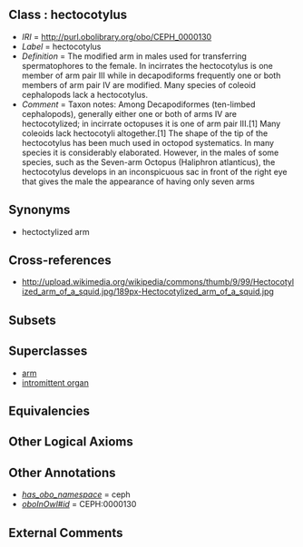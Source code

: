 
## Class : hectocotylus

 * *IRI* = http://purl.obolibrary.org/obo/CEPH_0000130
 * *Label* = hectocotylus
 * *Definition* = The modified arm in males used for transferring spermatophores to the female. In incirrates the hectocotylus is one member of arm pair III while in decapodiforms frequently one or both members of arm pair IV are modified. Many species of coleoid cephalopods lack a hectocotylus.
 * *Comment* = Taxon notes: Among Decapodiformes (ten-limbed cephalopods), generally either one or both of arms IV are hectocotylized; in incirrate octopuses it is one of arm pair III.[1] Many coleoids lack hectocotyli altogether.[1] The shape of the tip of the hectocotylus has been much used in octopod systematics. In many species it is considerably elaborated. However, in the males of some species, such as the Seven-arm Octopus (Haliphron atlanticus), the hectocotylus develops in an inconspicuous sac in front of the right eye that gives the male the appearance of having only seven arms

## Synonyms

 * hectoctylized arm

## Cross-references

 * http://upload.wikimedia.org/wikipedia/commons/thumb/9/99/Hectocotylized_arm_of_a_squid.jpg/189px-Hectocotylized_arm_of_a_squid.jpg

## Subsets


## Superclasses

 * [arm](../../CEPH/15/CEPH_0000015.md)
 * [intromittent organ](../../UBERON/11/UBERON_0008811.md)

## Equivalencies


## Other Logical Axioms


## Other Annotations

 * *[has_obo_namespace](../../ce/oboInOwl#hasOBONamespace.md)* = ceph
 * *[oboInOwl#id](../../id/oboInOwl#id.md)* = CEPH:0000130

## External Comments

